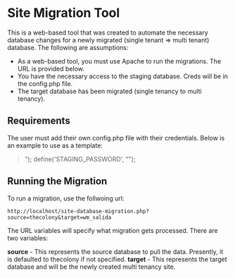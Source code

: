 # Site Migration Tool

This is a web-based tool that was created to automate the necessary database changes for a newly migrated (single tenant => multi tenant) database.  The following are assumptions:

- As a web-based tool, you must use Apache to run the migrations.  The URL is provided below.
- You have the necessary access to the staging database.  Creds will be in the config.php file.
- The target database has been migrated (single tenancy to multi tenancy).

## Requirements

The user must add their own config.php file with their credentials.  Below is an example to use as a template:

> <?php
> // staging
> define('STAGING_HOSTNAME', "mariadb.staging.local");
> define('STAGING_USERNAME', "<username>");
> define('STAGING_PASSWORD', "<password>");

## Running the Migration

To run a migration, use the follwoing url:

`http://localhost/site-database-migration.php?source=thecolony&target=wm_salida`

The URL variables will specify what migration gets processed.  There are two variables:

**source** - This represents the source database to pull the data.  Presently, it is defaulted to thecolony if not specified.
**target** - This represents the target database and will be the newly created multi tenancy site.
